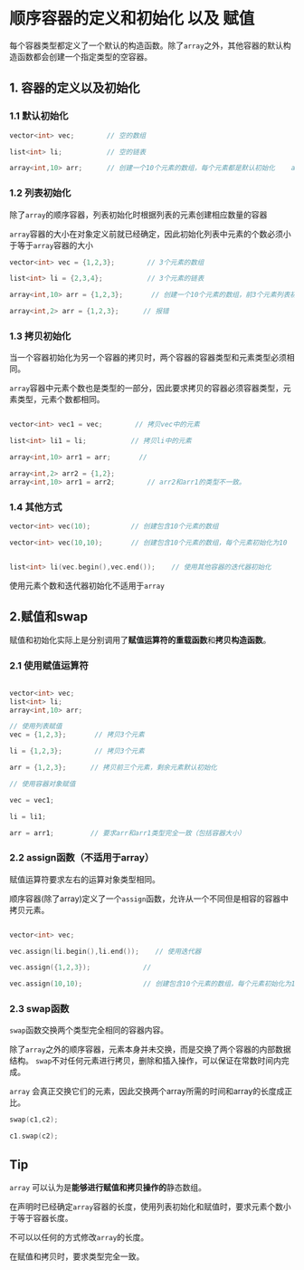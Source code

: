 # 顺序容器的定义和初始化 以及 赋值 

每个容器类型都定义了一个默认的构造函数。除了`array`之外，其他容器的默认构造函数都会创建一个指定类型的空容器。

## 1. 容器的定义以及初始化

### 1.1 默认初始化

```c++
vector<int> vec;        // 空的数组

list<int> li;           // 空的链表

array<int,10> arr;      // 创建一个10个元素的数组，每个元素都是默认初始化    array类型中包含了元素的个数

```

### 1.2 列表初始化

除了`array`的顺序容器，列表初始化时根据列表的元素创建相应数量的容器

`array`容器的大小在对象定义前就已经确定，因此初始化列表中元素的个数必须小于等于`array`容器的大小

```c++
vector<int> vec = {1,2,3};        // 3个元素的数组

list<int> li = {2,3,4};           // 3个元素的链表

array<int,10> arr = {1,2,3};       // 创建一个10个元素的数组，前3个元素列表初始化，剩余的元素默认初始化

array<int,2> arr = {1,2,3};      // 报错

```

### 1.3 拷贝初始化

当一个容器初始化为另一个容器的拷贝时，两个容器的容器类型和元素类型必须相同。


`array`容器中元素个数也是类型的一部分，因此要求拷贝的容器必须容器类型，元素类型，元素个数都相同。

```c++ 

vector<int> vec1 = vec;        // 拷贝vec中的元素

list<int> li1 = li;           // 拷贝li中的元素

array<int,10> arr1 = arr;       //  

array<int,2> arr2 = {1,2};
array<int,10> arr1 = arr2;        // arr2和arr1的类型不一致。

```

### 1.4 其他方式

```c++
vector<int> vec(10);          // 创建包含10个元素的数组

vector<int> vec(10,10);       // 创建包含10个元素的数组，每个元素初始化为10


list<int> li(vec.begin(),vec.end());    // 使用其他容器的迭代器初始化

```

使用元素个数和迭代器初始化不适用于`array`


## 2.赋值和swap

赋值和初始化实际上是分别调用了**赋值运算符的重载函数**和**拷贝构造函数**。

### 2.1 使用赋值运算符

```c++

vector<int> vec;        
list<int> li;        
array<int,10> arr;      

// 使用列表赋值
vec = {1,2,3};       // 拷贝3个元素

li = {1,2,3};        // 拷贝3个元素

arr = {1,2,3};      // 拷贝前三个元素，剩余元素默认初始化

// 使用容器对象赋值

vec = vec1;

li = li1;

arr = arr1;         // 要求arr和arr1类型完全一致（包括容器大小）

```

### 2.2 assign函数（不适用于array）

赋值运算符要求左右的运算对象类型相同。

顺序容器(除了array)定义了一个`assign`函数，允许从一个不同但是相容的容器中拷贝元素。

```c++

vector<int> vec; 

vec.assign(li.begin(),li.end());    // 使用迭代器

vec.assign({1,2,3});             // 

vec.assign(10,10);               // 创建包含10个元素的数组，每个元素初始化为10

```

### 2.3 swap函数

`swap`函数交换两个类型完全相同的容器内容。

除了`array`之外的顺序容器，元素本身并未交换，而是交换了两个容器的内部数据结构。 `swap`不对任何元素进行拷贝，删除和插入操作，可以保证在常数时间内完成。

`array` 会真正交换它们的元素，因此交换两个array所需的时间和array的长度成正比。


```c++
swap(c1,c2);

c1.swap(c2);
```


## Tip

`array` 可以认为是**能够进行赋值和拷贝操作的**静态数组。 

在声明时已经确定`array`容器的长度，使用列表初始化和赋值时，要求元素个数小于等于容器长度。

不可以以任何的方式修改`array`的长度。

在赋值和拷贝时，要求类型完全一致。



